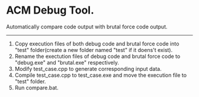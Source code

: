 # ACM Debug Tool. 
Automatically compare code output with brutal force code output.
****************************************************************
1. Copy execution files of both debug code and brutal force code into "test" folder(create a new folder named "test" if it doens't exist).
2. Rename the exectution files of debug code and brutal force code to "debug.exe" and "brutal.exe" respectively.
3. Modify test_case.cpp to generate corresponding input data.
4. Compile test_case.cpp to test_case.exe and move the execution file to "test" folder.
5. Run compare.bat.